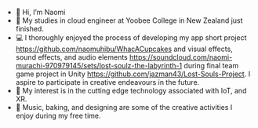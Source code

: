 - 👋 Hi, I’m Naomi
- 🌱 My studies in cloud engineer at Yoobee College in New Zealand just finished.
- 💻 I thoroughly enjoyed the process of developing my app short project https://github.com/naomuhibu/WhacACupcakes and visual effects, sound effects, and audio elements https://soundcloud.com/naomi-murachi-970979145/sets/lost-soulz-the-labyrinth-1 during final team game project in Unity https://github.com/jazman43/Lost-Souls-Project. I aspire to participate in creative endeavours in the future.
- 👀 My interest is in the cutting edge technology associated with IoT, and XR.
- 💞️ Music, baking, and designing are some of the creative activities I enjoy during my free time.

<!---
naomuhibu/naomuhibu is a ✨ special ✨ repository because its `README.md` (this file) appears on your GitHub profile.
You can click the Preview link to take a look at your changes.
📫 How to reach me ...
--->
